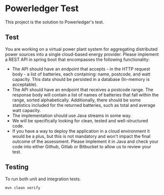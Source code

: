 # Powerledger Test

This project is the solution to Powerledger's test.

## Test

You are working on a virtual power plant system for aggregating distributed power sources into
a single cloud-based energy provider. Please implement a REST API in spring boot that
encompasses the following functionality:

- The API should have an endpoint that accepts - in the HTTP request body - a list of batteries,
each containing: name, postcode, and watt capacity. This data should be persisted in a
database (In-memory is acceptable).
- The API should have an endpoint that receives a postcode range. The response body will
contain a list of names of batteries that fall within the range, sorted alphabetically. Additionally,
there should be some statistics included for the returned batteries, such as total and average
watt capacity.
- The implementation should use Java streams in some way.
- We will be specifically looking for clean, tested and well-structured code.
- If you have a way to deploy the application in a cloud environment it would be a plus, but this is
not mandatory and won't impact the final outcome of the assessment.
Please implement it in Java and check your code into either Github, Gitlab or Bitbucket to allow
us to review your test.

## Testing

To run both unit and integration tests.

```
mvn clean verify
```